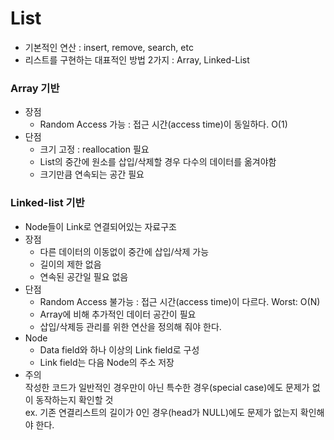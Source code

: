 # List
- 기본적인 연산 : insert, remove, search, etc  
- 리스트를 구현하는 대표적인 방법 2가지 : Array, Linked-List  
  
### Array 기반  
- 장점  
    - Random Access 가능 : 접근 시간(access time)이 동일하다. O(1)
- 단점  
    - 크기 고정 : reallocation 필요  
    - List의 중간에 원소를 삽입/삭제할 경우 다수의 데이터를 옮겨야함  
    - 크기만큼 연속되는 공간 필요

### Linked-list 기반
- Node들이 Link로 연결되어있는 자료구조  
- 장점  
    - 다른 데이터의 이동없이 중간에 삽입/삭제 가능  
    - 길이의 제한 없음  
    - 연속된 공간일 필요 없음  
- 단점  
    - Random Access 불가능 : 접근 시간(access time)이 다르다. Worst: O(N)
    - Array에 비해 추가적인 데이터 공간이 필요
    - 삽입/삭제등 관리를 위한 연산을 정의해 줘야 한다.      
- Node  
    - Data field와 하나 이상의 Link field로 구성  
    - Link field는 다음 Node의 주소 저장  
- 주의  
    작성한 코드가 일반적인 경우만이 아닌 특수한 경우(special case)에도 문제가 없이 동작하는지 확인할 것  
    ex. 기존 연결리스트의 길이가 0인 경우(head가 NULL)에도 문제가 없는지 확인해야 한다.